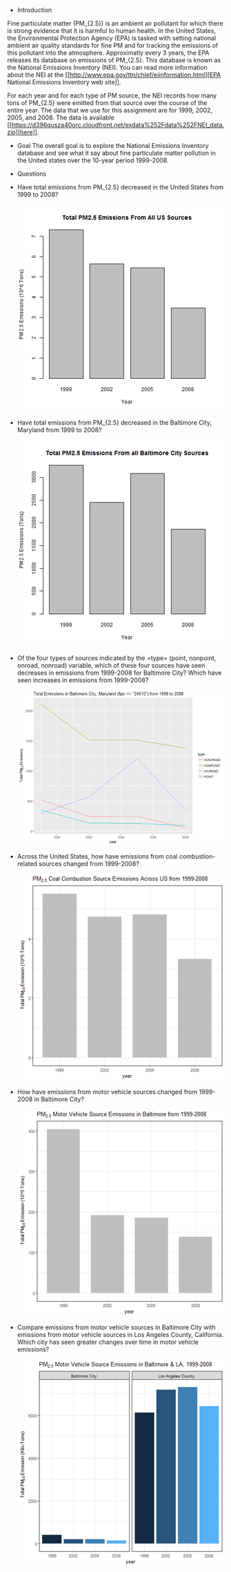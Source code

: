 * Introduction

Fine particulate matter (PM_{2.5}) is an ambient air pollutant for which there
is strong evidence that it is harmful to human health. In the United States, the
Environmental Protection Agency (EPA) is tasked with setting national ambient
air quality standards for fine PM and for tracking the emissions of this
pollutant into the atmosphere. Approximatly every 3 years, the EPA releases its
database on emissions of PM_{2.5}. This database is known as the National
Emissions Inventory (NEI). You can read more information about the NEI at the
[[http://www.epa.gov/ttn/chief/eiinformation.html][EPA National Emissions Inventory web site]].

For each year and for each type of PM source, the NEI records how many tons of
PM_{2.5} were emitted from that source over the course of the entire year. The
data that we use for this assignment are for 1999, 2002, 2005, and
2008. The data is available [[https://d396qusza40orc.cloudfront.net/exdata%252Fdata%252FNEI_data.zip][here]].

* Goal
The overall goal is to explore the National Emissions Inventory database and see
what it say about fine particulate matter pollution in the United states over
the 10-year period 1999-2008.

* Questions

- Have total emissions from PM_{2.5} decreased in the United States from 1999 to
  2008?

  ![plot of chunk unnamed-chunk-5](plot1.png) 

- Have total emissions from PM_{2.5} decreased in the Baltimore City, Maryland
  from 1999 to 2008?

  ![plot of chunk unnamed-chunk-5](plot2.png)

- Of the four types of sources indicated by the =type= (point, nonpoint, onroad,
  nonroad) variable, which of these four sources have seen decreases in
  emissions from 1999-2008 for Baltimore City? Which have seen increases in
  emissions from 1999-2008? 

  ![plot of chunk unnamed-chunk-5](plot3.png)

- Across the United States, how have emissions from coal combustion-related
  sources changed from 1999-2008?

  ![plot of chunk unnamed-chunk-5](plot4.png)

- How have emissions from motor vehicle sources changed from 1999-2008 in
  Baltimore City?

  ![plot of chunk unnamed-chunk-5](plot5.png)

- Compare emissions from motor vehicle sources in Baltimore City with emissions
  from motor vehicle sources in Los Angeles County, California. Which city has
  seen greater changes over time in motor vehicle emissions?

  ![plot of chunk unnamed-chunk-5](plot6.png)

